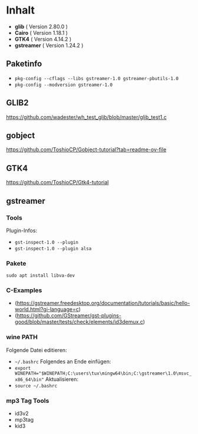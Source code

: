 # Inhalt
- **glib** ( Version 2.80.0 )  
- **Cairo** ( Version 1.18.1 )
- **GTK4** ( Version 4.14.2 )
- **gstreamer** ( Version 1.24.2 )

## Paketinfo
- `pkg-config --cflags --libs gstreamer-1.0 gstreamer-pbutils-1.0`
- `pkg-config --modversion gstreamer-1.0` 

## GLIB2 
https://github.com/wadester/wh_test_glib/blob/master/glib_test1.c

## gobject
https://github.com/ToshioCP/Gobject-tutorial?tab=readme-ov-file

## GTK4
https://github.com/ToshioCP/Gtk4-tutorial

## gstreamer
### Tools
Plugin-Infos:
- `gst-inspect-1.0 --plugin`
- `gst-inspect-1.0 --plugin alsa`

### Pakete
`sudo apt install libva-dev`

### C-Examples
- (https://gstreamer.freedesktop.org/documentation/tutorials/basic/hello-world.html?gi-language=c)
- (https://github.com/GStreamer/gst-plugins-good/blob/master/tests/check/elements/id3demux.c)

### wine PATH
Folgende Datei editieren:
- `~/.bashrc`
Folgendes an Ende einfügen:
- `export WINEPATH="$WINEPATH;C:\users\tux\mingw64\bin;C:\gstreamer\1.0\msvc_x86_64\bin"`
Aktualisieren:
- `source ~/.bashrc`

### mp3 Tag Tools
- id3v2
- mp3tag
- kid3





